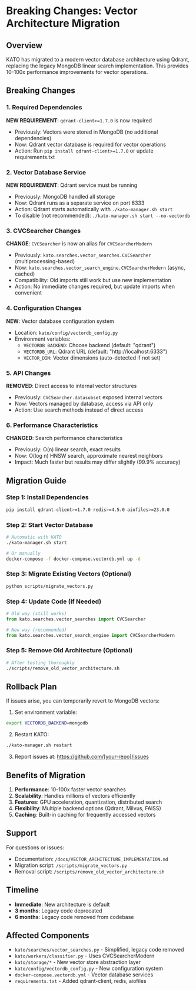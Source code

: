 # Breaking Changes: Vector Architecture Migration

## Overview
KATO has migrated to a modern vector database architecture using Qdrant, replacing the legacy MongoDB linear search implementation. This provides 10-100x performance improvements for vector operations.

## Breaking Changes

### 1. Required Dependencies
**NEW REQUIREMENT**: `qdrant-client>=1.7.0` is now required
- Previously: Vectors were stored in MongoDB (no additional dependencies)
- Now: Qdrant vector database is required for vector operations
- Action: Run `pip install qdrant-client>=1.7.0` or update requirements.txt

### 2. Vector Database Service
**NEW REQUIREMENT**: Qdrant service must be running
- Previously: MongoDB handled all storage
- Now: Qdrant runs as a separate service on port 6333
- Action: Qdrant starts automatically with `./kato-manager.sh start`
- To disable (not recommended): `./kato-manager.sh start --no-vectordb`

### 3. CVCSearcher Changes
**CHANGE**: `CVCSearcher` is now an alias for `CVCSearcherModern`
- Previously: `kato.searches.vector_searches.CVCSearcher` (multiprocessing-based)
- Now: `kato.searches.vector_search_engine.CVCSearcherModern` (async, cached)
- Compatibility: Old imports still work but use new implementation
- Action: No immediate changes required, but update imports when convenient

### 4. Configuration Changes
**NEW**: Vector database configuration system
- Location: `kato/config/vectordb_config.py`
- Environment variables:
  - `VECTORDB_BACKEND`: Choose backend (default: "qdrant")
  - `VECTORDB_URL`: Qdrant URL (default: "http://localhost:6333")
  - `VECTOR_DIM`: Vector dimensions (auto-detected if not set)

### 5. API Changes
**REMOVED**: Direct access to internal vector structures
- Previously: `CVCSearcher.datasubset` exposed internal vectors
- Now: Vectors managed by database, access via API only
- Action: Use search methods instead of direct access

### 6. Performance Characteristics
**CHANGED**: Search performance characteristics
- Previously: O(n) linear search, exact results
- Now: O(log n) HNSW search, approximate nearest neighbors
- Impact: Much faster but results may differ slightly (99.9% accuracy)

## Migration Guide

### Step 1: Install Dependencies
```bash
pip install qdrant-client>=1.7.0 redis>=4.5.0 aiofiles>=23.0.0
```

### Step 2: Start Vector Database
```bash
# Automatic with KATO
./kato-manager.sh start

# Or manually
docker-compose -f docker-compose.vectordb.yml up -d
```

### Step 3: Migrate Existing Vectors (Optional)
```bash
python scripts/migrate_vectors.py
```

### Step 4: Update Code (If Needed)
```python
# Old way (still works)
from kato.searches.vector_searches import CVCSearcher

# New way (recommended)
from kato.searches.vector_search_engine import CVCSearcherModern
```

### Step 5: Remove Old Architecture (Optional)
```bash
# After testing thoroughly
./scripts/remove_old_vector_architecture.sh
```

## Rollback Plan

If issues arise, you can temporarily revert to MongoDB vectors:

1. Set environment variable:
```bash
export VECTORDB_BACKEND=mongodb
```

2. Restart KATO:
```bash
./kato-manager.sh restart
```

3. Report issues at: https://github.com/[your-repo]/issues

## Benefits of Migration

1. **Performance**: 10-100x faster vector searches
2. **Scalability**: Handles millions of vectors efficiently
3. **Features**: GPU acceleration, quantization, distributed search
4. **Flexibility**: Multiple backend options (Qdrant, Milvus, FAISS)
5. **Caching**: Built-in caching for frequently accessed vectors

## Support

For questions or issues:
- Documentation: `/docs/VECTOR_ARCHITECTURE_IMPLEMENTATION.md`
- Migration script: `/scripts/migrate_vectors.py`
- Removal script: `/scripts/remove_old_vector_architecture.sh`

## Timeline

- **Immediate**: New architecture is default
- **3 months**: Legacy code deprecated
- **6 months**: Legacy code removed from codebase

## Affected Components

- `kato/searches/vector_searches.py` - Simplified, legacy code removed
- `kato/workers/classifier.py` - Uses CVCSearcherModern
- `kato/storage/*` - New vector store abstraction layer
- `kato/config/vectordb_config.py` - New configuration system
- `docker-compose.vectordb.yml` - Vector database services
- `requirements.txt` - Added qdrant-client, redis, aiofiles